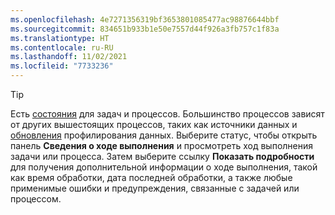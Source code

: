 ```yaml
---
ms.openlocfilehash: 4e7271356319bf3653801085477ac98876644bbf
ms.sourcegitcommit: 834651b933b1e50e7557d44f926a3fb757c1f83a
ms.translationtype: HT
ms.contentlocale: ru-RU
ms.lasthandoff: 11/02/2021
ms.locfileid: "7733236"
---
```

> [!TIP] 
> Есть [состояния](../audience-insights/system.md#status-definitions) для задач и процессов. Большинство процессов зависят от других вышестоящих процессов, таких как источники данных и [обновления](../audience-insights/system.md#refresh-processes) профилирования данных. Выберите статус, чтобы открыть панель **Сведения о ходе выполнения** и просмотреть ход выполнения задачи или процесса. Затем выберите ссылку **Показать подробности** для получения дополнительной информации о ходе выполнения, такой как время обработки, дата последней обработки, а также любые применимые ошибки и предупреждения, связанные с задачей или процессом.
